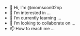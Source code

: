- 👋 Hi, I’m @momsoon02np
- 👀 I’m interested in ...
- 🌱 I’m currently learning ...
- 💞️ I’m looking to collaborate on ...
- 📫 How to reach me ...

<!---
momsoon02np/momsoon02np is a ✨ special ✨ repository because its `README.md` (this file) appears on your GitHub profile.
You can click the Preview link to take a look at your changes.
--->

